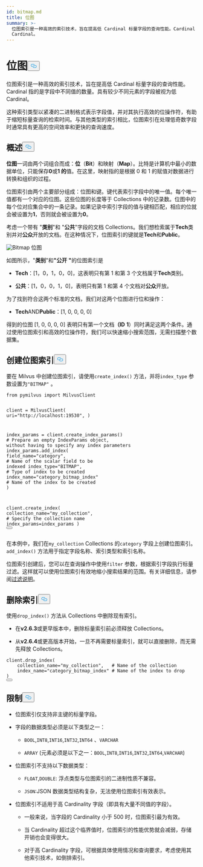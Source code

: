 ```yaml
---
id: bitmap.md
title: 位图
summary: >-
  位图索引是一种高效的索引技术，旨在提高低 Cardinal 标量字段的查询性能。Cardinal 指的是字段中不同值的数量。具有较少不同元素的字段被视为低
  Cardinal。
---
```

<h1 id="BITMAP" class="common-anchor-header">位图<button data-href="#BITMAP" class="anchor-icon" translate="no">
      <svg translate="no"
        aria-hidden="true"
        focusable="false"
        height="20"
        version="1.1"
        viewBox="0 0 16 16"
        width="16"
      >
        <path
          fill="#0092E4"
          fill-rule="evenodd"
          d="M4 9h1v1H4c-1.5 0-3-1.69-3-3.5S2.55 3 4 3h4c1.45 0 3 1.69 3 3.5 0 1.41-.91 2.72-2 3.25V8.59c.58-.45 1-1.27 1-2.09C10 5.22 8.98 4 8 4H4c-.98 0-2 1.22-2 2.5S3 9 4 9zm9-3h-1v1h1c1 0 2 1.22 2 2.5S13.98 12 13 12H9c-.98 0-2-1.22-2-2.5 0-.83.42-1.64 1-2.09V6.25c-1.09.53-2 1.84-2 3.25C6 11.31 7.55 13 9 13h4c1.45 0 3-1.69 3-3.5S14.5 6 13 6z"
        ></path>
      </svg>
    </button></h1><p>位图索引是一种高效的索引技术，旨在提高低 Cardinal 标量字段的查询性能。Cardinal 指的是字段中不同值的数量。具有较少不同元素的字段被视为低 Cardinal。</p>
<p>这种索引类型以紧凑的二进制格式表示字段值，并对其执行高效的位操作符，有助于缩短标量查询的检索时间。与其他类型的索引相比，位图索引在处理低奇数字段时通常具有更高的空间效率和更快的查询速度。</p>
<h2 id="Overview" class="common-anchor-header">概述<button data-href="#Overview" class="anchor-icon" translate="no">
      <svg translate="no"
        aria-hidden="true"
        focusable="false"
        height="20"
        version="1.1"
        viewBox="0 0 16 16"
        width="16"
      >
        <path
          fill="#0092E4"
          fill-rule="evenodd"
          d="M4 9h1v1H4c-1.5 0-3-1.69-3-3.5S2.55 3 4 3h4c1.45 0 3 1.69 3 3.5 0 1.41-.91 2.72-2 3.25V8.59c.58-.45 1-1.27 1-2.09C10 5.22 8.98 4 8 4H4c-.98 0-2 1.22-2 2.5S3 9 4 9zm9-3h-1v1h1c1 0 2 1.22 2 2.5S13.98 12 13 12H9c-.98 0-2-1.22-2-2.5 0-.83.42-1.64 1-2.09V6.25c-1.09.53-2 1.84-2 3.25C6 11.31 7.55 13 9 13h4c1.45 0 3-1.69 3-3.5S14.5 6 13 6z"
        ></path>
      </svg>
    </button></h2><p><strong>位图</strong>一词由两个词组合而成：<strong>位</strong>（<strong>Bit</strong>）和映射（<strong>Map</strong>）。比特是计算机中最小的数据单位，只能保存<strong>0</strong>或<strong>1 的</strong>值。在这里，映射指的是根据 0 和 1 的赋值对数据进行转换和组织的过程。</p>
<p>位图索引由两个主要部分组成：位图和键。键代表索引字段中的唯一值。每个唯一值都有一个对应的位图。这些位图的长度等于 Collections 中的记录数。位图中的每个位对应集合中的一条记录。如果记录中索引字段的值与键相匹配，相应的位就会被设置为<strong>1</strong>，否则就会被设置为<strong>0</strong>。</p>
<p>考虑一个带有 "<strong>类别</strong>"和 "<strong>公共</strong>"字段的文档 Collections。我们想检索属于<strong>Tech</strong>类别并对<strong>公众</strong>开放的文档。在这种情况下，位图索引的键就是<strong>Tech</strong>和<strong>Public</strong>。</p>
<p>
  
   <span class="img-wrapper"> <img translate="no" src="/docs/v2.6.x/assets/bitmap.png" alt="Bitmap" class="doc-image" id="bitmap" />
   </span> <span class="img-wrapper"> <span>位图</span> </span></p>
<p>如图所示，"<strong>类别</strong>"和<strong>"公开</strong> <strong>"</strong>的位图索引是</p>
<ul>
<li><p><strong>Tech</strong>：[1，0，1，0，0]，这表明只有第 1 和第 3 个文档属于<strong>Tech</strong>类别。</p></li>
<li><p><strong>公共</strong>：[1，0，0，1，0]，表明只有第 1 和第 4 个文档对<strong>公众</strong>开放。</p></li>
</ul>
<p>为了找到符合这两个标准的文档，我们对这两个位图进行位和操作：</p>
<ul>
<li><strong>Tech</strong>AND<strong>Public</strong>：[1, 0, 0, 0, 0]</li>
</ul>
<p>得到的位图 [1, 0, 0, 0, 0] 表明只有第一个文档<strong>（ID</strong> <strong>1</strong>）同时满足这两个条件。通过使用位图索引和高效的位操作符，我们可以快速缩小搜索范围，无需扫描整个数据集。</p>
<h2 id="Create-a-bitmap-index" class="common-anchor-header">创建位图索引<button data-href="#Create-a-bitmap-index" class="anchor-icon" translate="no">
      <svg translate="no"
        aria-hidden="true"
        focusable="false"
        height="20"
        version="1.1"
        viewBox="0 0 16 16"
        width="16"
      >
        <path
          fill="#0092E4"
          fill-rule="evenodd"
          d="M4 9h1v1H4c-1.5 0-3-1.69-3-3.5S2.55 3 4 3h4c1.45 0 3 1.69 3 3.5 0 1.41-.91 2.72-2 3.25V8.59c.58-.45 1-1.27 1-2.09C10 5.22 8.98 4 8 4H4c-.98 0-2 1.22-2 2.5S3 9 4 9zm9-3h-1v1h1c1 0 2 1.22 2 2.5S13.98 12 13 12H9c-.98 0-2-1.22-2-2.5 0-.83.42-1.64 1-2.09V6.25c-1.09.53-2 1.84-2 3.25C6 11.31 7.55 13 9 13h4c1.45 0 3-1.69 3-3.5S14.5 6 13 6z"
        ></path>
      </svg>
    </button></h2><p>要在 Milvus 中创建位图索引，请使用<code translate="no">create_index()</code> 方法，并将<code translate="no">index_type</code> 参数设置为<code translate="no">&quot;BITMAP&quot;</code> 。</p>
<pre><code translate="no" class="language-python"><span class="hljs-keyword">from</span> pymilvus <span class="hljs-keyword">import</span> MilvusClient

client = MilvusClient(
    uri=<span class="hljs-string">&quot;http://localhost:19530&quot;</span>,
)

index_params = client.create_index_params() <span class="hljs-comment"># Prepare an empty IndexParams object, without having to specify any index parameters</span>
index_params.add_index(
    field_name=<span class="hljs-string">&quot;category&quot;</span>, <span class="hljs-comment"># Name of the scalar field to be indexed</span>
    index_type=<span class="hljs-string">&quot;BITMAP&quot;</span>, <span class="hljs-comment"># Type of index to be created</span>
    index_name=<span class="hljs-string">&quot;category_bitmap_index&quot;</span> <span class="hljs-comment"># Name of the index to be created</span>
)

client.create_index(
    collection_name=<span class="hljs-string">&quot;my_collection&quot;</span>, <span class="hljs-comment"># Specify the collection name</span>
    index_params=index_params
)
<button class="copy-code-btn"></button></code></pre>
<p>在本例中，我们在<code translate="no">my_collection</code> Collections 的<code translate="no">category</code> 字段上创建位图索引。<code translate="no">add_index()</code> 方法用于指定字段名称、索引类型和索引名称。</p>
<p>位图索引创建后，您可以在查询操作中使用<code translate="no">filter</code> 参数，根据索引字段执行标量过滤。这样就可以使用位图索引有效地缩小搜索结果的范围。有关详细信息，请参阅<a href="/docs/zh/boolean.md">过滤说明</a>。</p>
<h2 id="Drop-an-index" class="common-anchor-header">删除索引<button data-href="#Drop-an-index" class="anchor-icon" translate="no">
      <svg translate="no"
        aria-hidden="true"
        focusable="false"
        height="20"
        version="1.1"
        viewBox="0 0 16 16"
        width="16"
      >
        <path
          fill="#0092E4"
          fill-rule="evenodd"
          d="M4 9h1v1H4c-1.5 0-3-1.69-3-3.5S2.55 3 4 3h4c1.45 0 3 1.69 3 3.5 0 1.41-.91 2.72-2 3.25V8.59c.58-.45 1-1.27 1-2.09C10 5.22 8.98 4 8 4H4c-.98 0-2 1.22-2 2.5S3 9 4 9zm9-3h-1v1h1c1 0 2 1.22 2 2.5S13.98 12 13 12H9c-.98 0-2-1.22-2-2.5 0-.83.42-1.64 1-2.09V6.25c-1.09.53-2 1.84-2 3.25C6 11.31 7.55 13 9 13h4c1.45 0 3-1.69 3-3.5S14.5 6 13 6z"
        ></path>
      </svg>
    </button></h2><p>使用<code translate="no">drop_index()</code> 方法从 Collections 中删除现有索引。</p>
<div class="alert note">
<ul>
<li><p>在<strong>v2.6.3</strong>或更早版本中，删除标量索引前必须释放 Collections。</p></li>
<li><p>从<strong>v2.6.4</strong>或更高版本开始，一旦不再需要标量索引，就可以直接删除，而无需先释放 Collections。</p></li>
</ul>
</div>
<pre><code translate="no" class="language-python">client.drop_index(
    collection_name=<span class="hljs-string">&quot;my_collection&quot;</span>,   <span class="hljs-comment"># Name of the collection</span>
    index_name=<span class="hljs-string">&quot;category_bitmap_index&quot;</span> <span class="hljs-comment"># Name of the index to drop</span>
)
<button class="copy-code-btn"></button></code></pre>
<h2 id="Limits" class="common-anchor-header">限制<button data-href="#Limits" class="anchor-icon" translate="no">
      <svg translate="no"
        aria-hidden="true"
        focusable="false"
        height="20"
        version="1.1"
        viewBox="0 0 16 16"
        width="16"
      >
        <path
          fill="#0092E4"
          fill-rule="evenodd"
          d="M4 9h1v1H4c-1.5 0-3-1.69-3-3.5S2.55 3 4 3h4c1.45 0 3 1.69 3 3.5 0 1.41-.91 2.72-2 3.25V8.59c.58-.45 1-1.27 1-2.09C10 5.22 8.98 4 8 4H4c-.98 0-2 1.22-2 2.5S3 9 4 9zm9-3h-1v1h1c1 0 2 1.22 2 2.5S13.98 12 13 12H9c-.98 0-2-1.22-2-2.5 0-.83.42-1.64 1-2.09V6.25c-1.09.53-2 1.84-2 3.25C6 11.31 7.55 13 9 13h4c1.45 0 3-1.69 3-3.5S14.5 6 13 6z"
        ></path>
      </svg>
    </button></h2><ul>
<li><p>位图索引仅支持非主键的标量字段。</p></li>
<li><p>字段的数据类型必须是以下类型之一：</p>
<ul>
<li><p><code translate="no">BOOL</code>,<code translate="no">INT8</code>,<code translate="no">INT16</code>,<code translate="no">INT32</code>,<code translate="no">INT64</code> 、<code translate="no">VARCHAR</code></p></li>
<li><p><code translate="no">ARRAY</code> (元素必须是以下之一：<code translate="no">BOOL</code>,<code translate="no">INT8</code>,<code translate="no">INT16</code>,<code translate="no">INT32</code>,<code translate="no">INT64</code>,<code translate="no">VARCHAR</code>)</p></li>
</ul></li>
<li><p>位图索引不支持以下数据类型：</p>
<ul>
<li><p><code translate="no">FLOAT</code>,<code translate="no">DOUBLE</code>: 浮点类型与位图索引的二进制性质不兼容。</p></li>
<li><p><code translate="no">JSON</code>:JSON 数据类型结构复杂，无法使用位图索引有效表示。</p></li>
</ul></li>
<li><p>位图索引不适用于高 Cardinality 字段（即具有大量不同值的字段）。</p>
<ul>
<li><p>一般来说，当字段的 Cardinality 小于 500 时，位图索引最为有效。</p></li>
<li><p>当 Cardinality 超过这个临界值时，位图索引的性能优势就会减弱，存储开销也会变得很大。</p></li>
<li><p>对于高 Cardinality 字段，可根据具体使用情况和查询要求，考虑使用其他索引技术，如倒排索引。</p></li>
</ul></li>
</ul>
